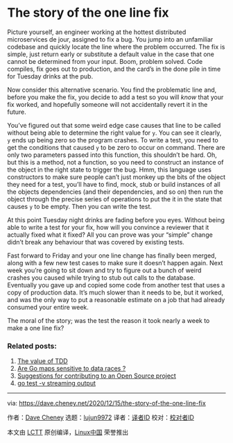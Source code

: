 [#]: subject: "The story of the one line fix"
[#]: via: "https://dave.cheney.net/2020/12/15/the-story-of-the-one-line-fix"
[#]: author: "Dave Cheney https://dave.cheney.net/author/davecheney"
[#]: collector: "lujun9972"
[#]: translator: " "
[#]: reviewer: " "
[#]: publisher: " "
[#]: url: " "

The story of the one line fix
======

Picture yourself, an engineer working at the hottest distributed microservices de jour, assigned to fix a bug. You jump into an unfamiliar codebase and quickly locate the line where the problem occurred. The fix is simple, just return early or substitute a default value in the case that one cannot be determined from your input. Boom, problem solved. Code compiles, fix goes out to production, and the card’s in the done pile in time for Tuesday drinks at the pub.

Now consider this alternative scenario. You find the problematic line and, before you make the fix, you decide to add a test so you will _know_ that your fix worked, and hopefully someone will not accidentally revert it in the future.

You’ve figured out that some weird edge case causes that line to be called without being able to determine the right value for `y`. You can see it clearly, `y` ends up being zero so the program crashes. To write a test, you need to get the conditions that caused `y` to be zero to occur on command. There are only two parameters passed into this function, this shouldn’t be hard. Oh, but this is a method, not a function, so you need to construct an instance of the object in the right state to trigger the bug. Hmm, this language uses constructors to make sure people can’t just monkey up the bits of the object they need for a test, you’ll have to find, mock, stub or build instances of all the objects dependencies (and their dependencies, and so on) then run the object through the precise series of operations to put the it in the state that causes `y` to be empty. Then you can write the test.

At this point Tuesday night drinks are fading before you eyes. Without being able to write a test for your fix, how will you convince a reviewer that it actually fixed what it fixed? All you can prove was your “simple” change didn’t break any behaviour that was covered by existing tests. 

Fast forward to Friday and your one line change has finally been merged, along with a few new test cases to make sure it doesn’t happen again. Next week you’re going to sit down and try to figure out a bunch of weird crashes you caused while trying to stub out calls to the database. Eventually you gave up and copied some code from another test that uses a copy of production data. It’s much slower than it needs to be, but it worked, and was the only way to put a reasonable estimate on a job that had already consumed your entire week.

The moral of the story; was the test the reason it took nearly a week to make a one line fix?

### Related posts:

  1. [The value of TDD][1]
  2. [Are Go maps sensitive to data races ?][2]
  3. [Suggestions for contributing to an Open Source project][3]
  4. [go test -v streaming output][4]



--------------------------------------------------------------------------------

via: https://dave.cheney.net/2020/12/15/the-story-of-the-one-line-fix

作者：[Dave Cheney][a]
选题：[lujun9972][b]
译者：[译者ID](https://github.com/译者ID)
校对：[校对者ID](https://github.com/校对者ID)

本文由 [LCTT](https://github.com/LCTT/TranslateProject) 原创编译，[Linux中国](https://linux.cn/) 荣誉推出

[a]: https://dave.cheney.net/author/davecheney
[b]: https://github.com/lujun9972
[1]: https://dave.cheney.net/2016/04/11/the-value-of-tdd (The value of TDD)
[2]: https://dave.cheney.net/2015/12/07/are-go-maps-sensitive-to-data-races (Are Go maps sensitive to data races ?)
[3]: https://dave.cheney.net/2016/03/12/suggestions-for-contributing-to-an-open-source-project (Suggestions for contributing to an Open Source project)
[4]: https://dave.cheney.net/2020/03/10/go-test-v-streaming-output (go test -v streaming output)
